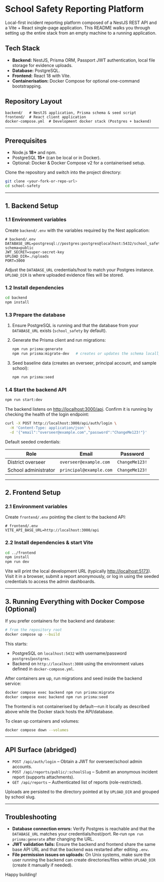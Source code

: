 # School Safety Reporting Platform

Local-first incident reporting platform composed of a NestJS REST API and a Vite + React single-page application. This README walks you through setting up the entire stack from an empty machine to a running application.

## Tech Stack

- **Backend:** NestJS, Prisma ORM, Passport JWT authentication, local file storage for evidence uploads.
- **Database:** PostgreSQL.
- **Frontend:** React 18 with Vite.
- **Containerisation:** Docker Compose for optional one-command bootstrapping.

## Repository Layout

```
backend/   # NestJS application, Prisma schema & seed script
frontend/  # React client application
docker-compose.yml  # Development docker stack (Postgres + backend)
```

---

## Prerequisites

- Node.js **18+** and npm.
- PostgreSQL **15+** (can be local or in Docker).
- Optional: Docker & Docker Compose v2 for a containerised setup.

Clone the repository and switch into the project directory:

```bash
git clone <your-fork-or-repo-url>
cd school-safety
```

---

## 1. Backend Setup

### 1.1 Environment variables

Create `backend/.env` with the variables required by the Nest application:

```dotenv
# backend/.env
DATABASE_URL=postgresql://postgres:postgres@localhost:5432/school_safety?schema=public
JWT_SECRET=super-secret-key
UPLOAD_DIR=./uploads
PORT=3000
```

Adjust the `DATABASE_URL` credentials/host to match your Postgres instance. `UPLOAD_DIR` is where uploaded evidence files will be stored.

### 1.2 Install dependencies

```bash
cd backend
npm install
```

### 1.3 Prepare the database

1. Ensure PostgreSQL is running and that the database from your `DATABASE_URL` exists (`school_safety` by default).
2. Generate the Prisma client and run migrations:

   ```bash
   npm run prisma:generate
   npm run prisma:migrate-dev   # creates or updates the schema locally
   ```

3. Seed baseline data (creates an overseer, principal account, and sample school):

   ```bash
   npm run prisma:seed
   ```

### 1.4 Start the backend API

```bash
npm run start:dev
```

The backend listens on <http://localhost:3000/api>. Confirm it is running by checking the health of the login endpoint:

```bash
curl -X POST http://localhost:3000/api/auth/login \
  -H 'Content-Type: application/json' \
  -d '{"email":"overseer@example.com","password":"ChangeMe123!"}'
```

Default seeded credentials:

| Role | Email | Password |
| --- | --- | --- |
| District overseer | `overseer@example.com` | `ChangeMe123!` |
| School administrator | `principal@example.com` | `ChangeMe123!` |

---

## 2. Frontend Setup

### 2.1 Environment variables

Create `frontend/.env` pointing the client to the backend API:

```dotenv
# frontend/.env
VITE_API_BASE_URL=http://localhost:3000/api
```

### 2.2 Install dependencies & start Vite

```bash
cd ../frontend
npm install
npm run dev
```

Vite will print the local development URL (typically <http://localhost:5173>). Visit it in a browser, submit a report anonymously, or log in using the seeded credentials to access the admin dashboards.

---

## 3. Running Everything with Docker Compose (Optional)

If you prefer containers for the backend and database:

```bash
# from the repository root
docker compose up --build
```

This starts:

- PostgreSQL on `localhost:5432` with username/password `postgres`/`postgres`.
- Backend on `http://localhost:3000` using the environment values defined in `docker-compose.yml`.

After containers are up, run migrations and seed inside the backend service:

```bash
docker compose exec backend npm run prisma:migrate
docker compose exec backend npm run prisma:seed
```

The frontend is not containerised by default—run it locally as described above while the Docker stack hosts the API/database.

To clean up containers and volumes:

```bash
docker compose down --volumes
```

---

## API Surface (abridged)

- `POST /api/auth/login` – Obtain a JWT for overseer/school admin accounts.
- `POST /api/reports/public/:schoolSlug` – Submit an anonymous incident report (supports attachments).
- `GET /api/reports` – Authenticated list of reports (role-restricted).

Uploads are persisted to the directory pointed at by `UPLOAD_DIR` and grouped by school slug.

---

## Troubleshooting

- **Database connection errors:** Verify Postgres is reachable and that the `DATABASE_URL` matches your credentials/host/port. Re-run `npm run prisma:generate` after changing the URL.
- **JWT validation fails:** Ensure the backend and frontend share the same base API URL and that the backend was restarted after editing `.env`.
- **File permission issues on uploads:** On Unix systems, make sure the user running the backend can create directories/files within `UPLOAD_DIR` (create it manually if needed).

Happy building!
